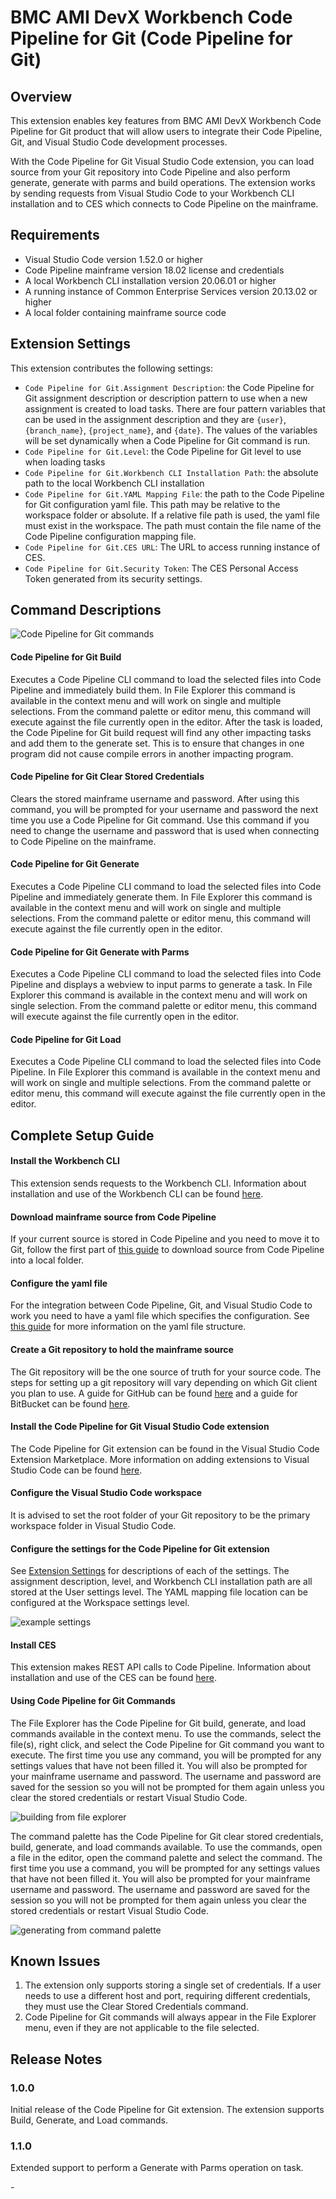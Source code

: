 # BMC AMI DevX Workbench Code Pipeline for Git (Code Pipeline for Git)

## Overview

This extension enables key features from BMC AMI DevX Workbench Code Pipeline for Git product that will allow users to integrate their Code Pipeline, Git, and Visual Studio Code development processes.

With the Code Pipeline for Git Visual Studio Code extension, you can load source from your Git repository into Code Pipeline and also perform generate, generate with parms and build operations. The extension works by sending requests from Visual Studio Code to your Workbench CLI installation and to CES which connects to Code Pipeline on the mainframe.

## Requirements

- Visual Studio Code version 1.52.0 or higher
- Code Pipeline mainframe version 18.02 license and credentials
- A local Workbench CLI installation version 20.06.01 or higher
- A running instance of Common Enterprise Services version 20.13.02 or higher
- A local folder containing mainframe source code

## Extension Settings

This extension contributes the following settings:

- `Code Pipeline for Git.Assignment Description`: the Code Pipeline for Git assignment description or description pattern to use when a new assignment is created to load tasks. There are four pattern variables that can be used in the assignment description and they are `{user}`, `{branch_name}`, `{project_name}`, and `{date}`. The values of the variables will be set dynamically when a Code Pipeline for Git command is run.
- `Code Pipeline for Git.Level`: the Code Pipeline for Git level to use when loading tasks
- `Code Pipeline for Git.Workbench CLI Installation Path`: the absolute path to the local Workbench CLI installation
- `Code Pipeline for Git.YAML Mapping File`: the path to the Code Pipeline for Git configuration yaml file. This path may be relative to the workspace folder or absolute. If a relative file path is used, the yaml file must exist in the workspace. The path must contain the file name of the Code Pipeline configuration mapping file.
- `Code Pipeline for Git.CES URL`: The URL to access running instance of CES.
- `Code Pipeline for Git.Security Token`: The CES Personal Access Token generated from its security settings. 
## Command Descriptions

![Code Pipeline for Git commands](ispw/media/ISPW-commands.png)

#### Code Pipeline for Git Build

Executes a Code Pipeline CLI command to load the selected files into Code Pipeline and immediately build them. In File Explorer this command is available in the context menu and will work on single and multiple selections. From the command palette or editor menu, this command will execute against the file currently open in the editor. After the task is loaded, the Code Pipeline for Git build request will find any other impacting tasks and add them to the generate set. This is to ensure that changes in one program did not cause compile errors in another impacting program.

#### Code Pipeline for Git Clear Stored Credentials

Clears the stored mainframe username and password. After using this command, you will be prompted for your username and password the next time you use a Code Pipeline for Git command. Use this command if you need to change the username and password that is used when connecting to Code Pipeline on the mainframe.

#### Code Pipeline for Git Generate

Executes a Code Pipeline CLI command to load the selected files into Code Pipeline and immediately generate them. In File Explorer this command is available in the context menu and will work on single and multiple selections. From the command palette or editor menu, this command will execute against the file currently open in the editor.

#### Code Pipeline for Git Generate with Parms

Executes a Code Pipeline CLI command to load the selected files into Code Pipeline and displays a webview to input parms to generate a task. In File Explorer this command is available in the context menu and will work on single selection. From the command palette or editor menu, this command will execute against the file currently open in the editor.

#### Code Pipeline for Git Load

Executes a Code Pipeline CLI command to load the selected files into Code Pipeline. In File Explorer this command is available in the context menu and will work on single and multiple selections. From the command palette or editor menu, this command will execute against the file currently open in the editor.

## Complete Setup Guide

#### Install the Workbench CLI

This extension sends requests to the Workbench CLI. Information about installation and use of the Workbench CLI can be found [here](https://devops.api.compuware.com/apis/topaz_cli.html#workspace).

#### Download mainframe source from Code Pipeline

If your current source is stored in Code Pipeline and you need to move it to Git, follow the first part of [this guide](https://devops.api.compuware.com/guidelines/ispw/GIT_to_ISPW_Integration_Tutorial.html#set-up-a-git-project-with-the-source-yaml-file-and-jenkinsfile-and-set-up-a-jenkins-multibranch-pipeline-2) to download source from Code Pipeline into a local folder.

#### Configure the yaml file

For the integration between Code Pipeline, Git, and Visual Studio Code to work you need to have a yaml file which specifies the configuration. See [this guide](https://devops.api.compuware.com/guidelines/ispw/Git%20to%20ISPW%20Integration%20-%20The%20ISPW%20YAML%20Configuration%20File.html#git-to-ispw-integration-the-ispw-yaml-configuration-file) for more information on the yaml file structure.

#### Create a Git repository to hold the mainframe source

The Git repository will be the one source of truth for your source code. The steps for setting up a git repository will vary depending on which Git client you plan to use. A guide for GitHub can be found [here](https://docs.github.com/en/github/importing-your-projects-to-github/adding-an-existing-project-to-github-using-the-command-line) and a guide for BitBucket can be found [here](https://www.atlassian.com/git/tutorials/setting-up-a-repository).

#### Install the Code Pipeline for Git Visual Studio Code extension

The Code Pipeline for Git extension can be found in the Visual Studio Code Extension Marketplace. More information on adding extensions to Visual Studio Code can be found [here](https://code.visualstudio.com/docs/introvideos/extend).

#### Configure the Visual Studio Code workspace

It is advised to set the root folder of your Git repository to be the primary workspace folder in Visual Studio Code.

#### Configure the settings for the Code Pipeline for Git extension

See [Extension Settings](#extension-settings) for descriptions of each of the settings. The assignment description, level, and Workbench CLI installation path are all stored at the User settings level. The YAML mapping file location can be configured at the Workspace settings level.

![example settings](ispw/media/example-settings.png)

#### Install CES

This extension makes REST API calls to Code Pipeline. Information about installation and use of the CES can be found [here](https://devops.api.bmc.com/apis/rest_api_ispw.html).

#### Using Code Pipeline for Git Commands

The File Explorer has the Code Pipeline for Git build, generate, and load commands available in the context menu. To use the commands, select the file(s), right click, and select the Code Pipeline for Git command you want to execute. The first time you use any command, you will be prompted for any settings values that have not been filled it. You will also be prompted for your mainframe username and password. The username and password are saved for the session so you will not be prompted for them again unless you clear the stored credentials or restart Visual Studio Code.

![building from file explorer](ispw/media/file-explorer-action.gif)

The command palette has the Code Pipeline for Git clear stored credentials, build, generate, and load commands available. To use the commands, open a file in the editor, open the command palette and select the command. The first time you use a command, you will be prompted for any settings values that have not been filled it. You will also be prompted for your mainframe username and password. The username and password are saved for the session so you will not be prompted for them again unless you clear the stored credentials or restart Visual Studio Code.

![generating from command palette](ispw/media/command-palette-action.gif)

## Known Issues

1. The extension only supports storing a single set of credentials. If a user needs to use a different host and port, requiring different credentials, they must use the Clear Stored Credentials command.
2. Code Pipeline for Git commands will always appear in the File Explorer menu, even if they are not applicable to the file selected.

## Release Notes

### 1.0.0

Initial release of the Code Pipeline for Git extension. The extension supports Build, Generate, and Load commands.

### 1.1.0

Extended support to perform a Generate with Parms operation on task.

[//]: # " Visual Studio Code's Markdown Support : http://code.visualstudio.com/docs/languages/markdown"
[//]: # "Markdown Syntax Reference: https://help.github.com/articles/markdown-basics/"

\-
